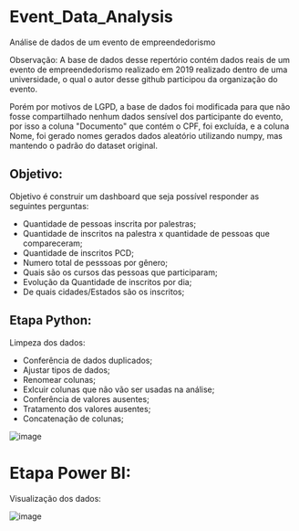 # Event_Data_Analysis
Análise de dados de um evento de empreendedorismo

Observação: A base de dados desse repertório contém dados reais de um evento de empreendedorismo realizado em 2019 realizado dentro de uma universidade, o qual o autor desse github participou da organização do evento.

Porém por motivos de LGPD, a base de dados foi modificada para que não fosse compartilhado nenhum dados sensível dos participante do evento, por isso a coluna "Documento" que contém o CPF, foi excluída, e a coluna Nome, foi gerado nomes gerados dados aleatório utilizando numpy, mas mantendo o padrão do dataset original.

## Objetivo:
Objetivo é construir um dashboard que seja possível responder as seguintes perguntas:

- Quantidade de pessoas inscrita por palestras;
- Quantidade de inscritos na palestra x quantidade de pessoas que compareceram;
- Quantidade de inscritos PCD;
- Numero total de pesssoas por gênero;
- Quais são os cursos das pessoas que participaram;
- Evolução da Quantidade de inscritos por dia;
- De quais cidades/Estados são os inscritos;

## Etapa Python:

Limpeza dos dados:

- Conferência de dados duplicados;
- Ajustar tipos de dados;
- Renomear colunas;
- Exlcuir colunas que não vão ser usadas na análise;
- Conferência de valores ausentes;
- Tratamento dos valores ausentes;
- Concatenação de colunas;

![image](https://user-images.githubusercontent.com/53667656/228702656-87535e5c-c6db-48a6-b7a1-aaa39272b3d5.png)

# Etapa Power BI:

Visualização dos dados:



![image](https://user-images.githubusercontent.com/53667656/228701502-d4777760-ef68-47a4-85e5-f2a4011c7847.png)

